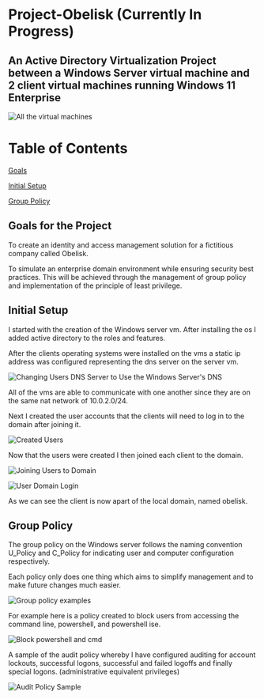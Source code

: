 # Project-Obelisk (Currently In Progress)
## An Active Directory Virtualization Project between a Windows Server virtual machine and 2 client virtual machines running Windows 11 Enterprise  

![All the virtual machines](https://github.com/NowlinB/Project-Obelisk/assets/38094031/bc26da95-27e4-4afe-894a-6b2ef9d28cdf)     

# Table of Contents
[Goals](#goals)   

[Initial Setup](#initial-setup)      

[Group Policy](#group-policy)      

## Goals for the Project  <a name="goals"></a>
To create an identity and access management solution for a fictitious company called Obelisk.     

To simulate an enterprise domain environment while ensuring security best practices. This will be achieved through the management of group policy and implementation of the principle of least privilege.
## Initial Setup  <a name="initial-setup"></a>
I started with the creation of the Windows server vm. After installing the os I added active directory to the roles and features.  

After the clients operating systems were installed on the vms a static ip address was configured representing the dns server on the server vm.   

![Changing Users DNS Server to Use the Windows Server's DNS](https://github.com/NowlinB/Project-Obelisk/assets/38094031/e0bf4a2a-c75e-4696-9a56-8452bf9e54dc)

All of the vms are able to communicate with one another since they are on the same nat network of 10.0.2.0/24. 

Next I created the user accounts that the clients will need to log in to the domain after joining it.  

![Created Users](https://github.com/NowlinB/Project-Obelisk/assets/38094031/16c9df92-cdac-4904-9736-7041f56d0afa)  

Now that the users were created I then joined each client to the domain.  

![Joining Users to Domain](https://github.com/NowlinB/Project-Obelisk/assets/38094031/4474b509-bdc7-48a3-b2a7-95a79ccdc87b)


![User Domain Login](https://github.com/NowlinB/Project-Obelisk/assets/38094031/a157e52f-fd13-4f95-88f1-61c9636239fe)   

As we can see the client is now apart of the local domain, named obelisk.

     
## Group Policy  <a name="group-policy"></a>

The group policy on the Windows server follows the naming convention U_Policy and C_Policy for indicating user and computer configuration respectively.

Each policy only does one thing which aims to simplify management and to make future changes much easier.  

![Group policy examples](https://github.com/NowlinB/Project-Obelisk/assets/38094031/94eb8d91-61ad-4e4c-a5ad-641704164b3d)  

For example here is a policy created to block users from accessing the command line, powershell, and powershell ise.

![Block powershell and cmd](https://github.com/NowlinB/Project-Obelisk/assets/38094031/78b5a374-f7af-4018-b7c3-b16756b501c0)   


A sample of the audit policy whereby I have configured auditing for account lockouts, successful logons, successful and failed logoffs and finally special logons. (administrative equivalent privileges)    

![Audit Policy Sample](https://github.com/NowlinB/Project-Obelisk/assets/38094031/307c3410-de59-4c70-a681-af063d318a8d)    
